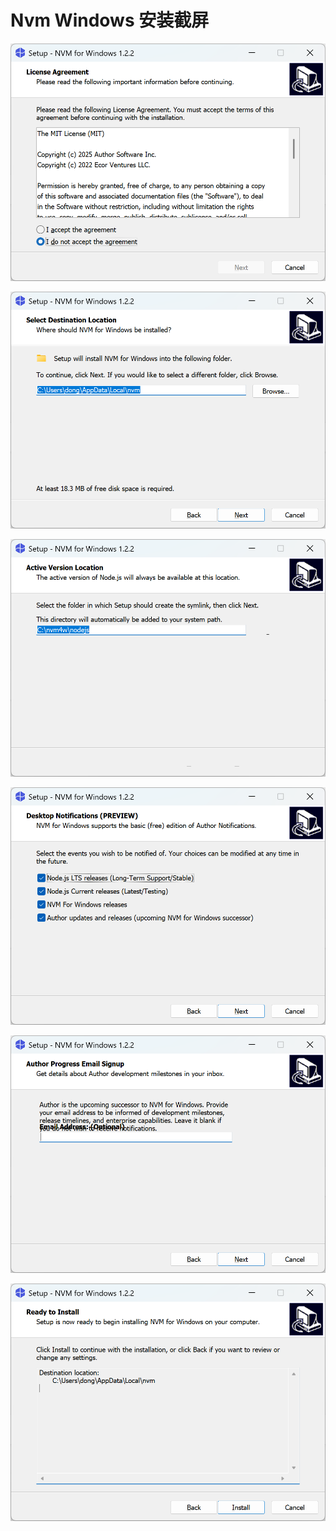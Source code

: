 # Nvm Windows 安装截屏

![](../../public/static/2025/07/nvm-windows-1.png)

![](../../public/static/2025/07/nvm-windows-2.png)

![](../../public/static/2025/07/nvm-windows-3.png)

![](../../public/static/2025/07/nvm-windows-4.png)

![](../../public/static/2025/07/nvm-windows-5.png)

![](../../public/static/2025/07/nvm-windows-6.png)
